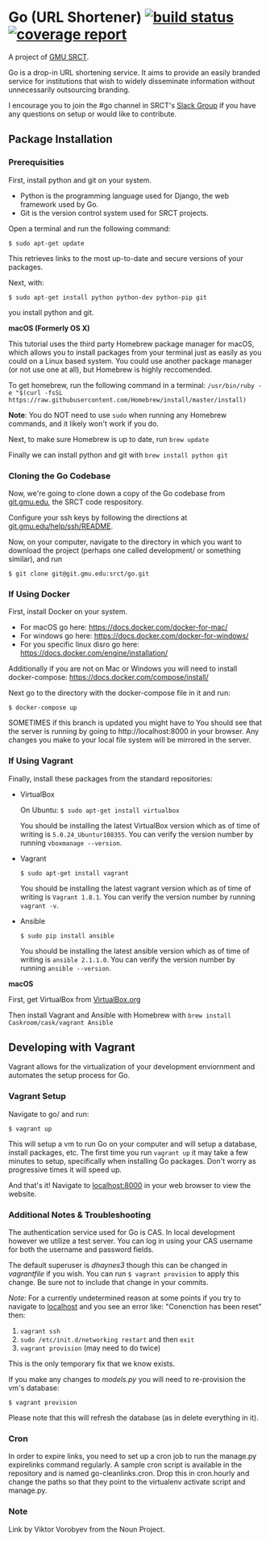 # Go (URL Shortener) [![build status](https://git.gmu.edu/srct/go/badges/master/build.svg)](https://git.gmu.edu/srct/go/commits/master) [![coverage report](https://git.gmu.edu/srct/go/badges/master/coverage.svg)](https://git.gmu.edu/srct/go/commits/master)



A project of [GMU SRCT](http://srct.gmu.edu).

Go is a drop-in URL shortening service. It aims to provide an easily
branded service for institutions that wish to widely disseminate
information without unnecessarily outsourcing branding.

I encourage you to join the #go channel in SRCT's [Slack Group](http://srct.slack.com) if you have any questions on setup or would like to contribute.

## Package Installation
<legend></legend>

### Prerequisities
First, install python and git on your system.
* Python is the programming language used for Django, the web framework used by Go.
* Git is the version control system used for SRCT projects.

Open a terminal and run the following command:

`$ sudo apt-get update`

This retrieves links to the most up-to-date and secure versions of your packages.

Next, with:

`$ sudo apt-get install python python-dev python-pip git`

you install python and git.

**macOS (Formerly OS X)**

This tutorial uses the third party Homebrew package manager for macOS, which allows you to install packages from your terminal just as easily as you could on a Linux based system. You could use another package manager (or not use one at all), but Homebrew is highly reccomended.

To get homebrew, run the following command in a terminal: `/usr/bin/ruby -e "$(curl -fsSL https://raw.githubusercontent.com/Homebrew/install/master/install)`

**Note**: You do NOT need to use `sudo` when running any Homebrew commands, and it likely won't work if you do.

Next, to make sure Homebrew is up to date, run `brew update`

Finally we can install python and git with `brew install python git`

### Cloning the Go Codebase
Now, we're going to clone down a copy of the Go codebase from [git.gmu.edu](http://git.gmu.edu/srct/go), the SRCT code respository.

Configure your ssh keys by following the directions at [git.gmu.edu/help/ssh/README](http://git.gmu.edu/help/ssh/README).

Now, on your computer, navigate to the directory in which you want to download the project (perhaps one called development/ or something similar), and run

`$ git clone git@git.gmu.edu:srct/go.git`

### If Using Docker
First, install Docker on your system.
* For macOS go here: https://docs.docker.com/docker-for-mac/
* For windows go here: https://docs.docker.com/docker-for-windows/
* For you specific linux disro go here: https://docs.docker.com/engine/installation/

Additionally if you are not on Mac or Windows you will need to install docker-compose: https://docs.docker.com/compose/install/

Next go to the directory with the docker-compose file in it and run:

`$ docker-compose up`

SOMETIMES if this branch is updated you might have to 
You should see that the server is running by going to http://localhost:8000 in your browser.
Any changes you make to your local file system will be mirrored in the server.

### If Using Vagrant
Finally, install these packages from the standard repositories:
 - VirtualBox

    On Ubuntu:
    `$ sudo apt-get install virtualbox`


    You should be installing the latest VirtualBox version which as of time of writing is `5.0.24_Ubuntur108355`. You can verify the version number by running `vboxmanage --version`.

 - Vagrant

    `$ sudo apt-get install vagrant`

    You should be installing the latest vagrant version which as of time of writing is `Vagrant 1.8.1`. You can verify the version number by running `vagrant -v`.
 - Ansible

    `$ sudo pip install ansible`

    You should be installing the latest ansible version which as of time of writing is `ansible 2.1.1.0`. You can verify the version number by running `ansible --version`.

  **macOS**

  First, get VirtualBox from [VirtualBox.org](https://www.virtualbox.org/wiki/Downloads)

  Then install Vagrant and Ansible with Homebrew with `brew install Caskroom/cask/vagrant Ansible`

## Developing with Vagrant
<legend></legend>
Vagrant allows for the virtualization of your development enviornment and automates the setup process for Go.

### Vagrant Setup
Navigate to go/ and run:

`$ vagrant up`

This will setup a vm to run Go on your computer and will setup a database, install packages, etc. The first time you run `vagrant up` it may take a few minutes to setup, specifically when installing Go packages. Don't worry as progressive times it will speed up.

And that's it! Navigate to [localhost:8000](http://127.0.0.1:8000) in your web browser to view the website.

### Additional Notes & Troubleshooting

The authentication service used for Go is CAS. In local development however we utilize a test server. You can log in using your CAS username for both the username and password fields.

 The default superuser is _dhaynes3_ though this can be changed in _vagrantfile_ if you wish. You can run `$ vagrant provision` to apply this change. Be sure not to include that change in your commits.

*Note:* For a currently undetermined reason at some points if you try to navigate to [localhost](http://127.0.0.1:8000) and you see an error like: "Conenction has been reset" then:
1. `vagrant ssh`
2. `sudo /etc/init.d/networking restart` and then `exit`
3. `vagrant provision` (may need to do twice)

This is the only temporary fix that we know exists.

If you make any changes to _models.py_ you will need to re-provision the vm's database:

`$ vagrant provision`

Please note that this will refresh the database (as in delete everything in it).


### Cron

In order to expire links, you need to set up a cron job to run the manage.py
expirelinks command regularly. A sample cron script is available in the
repository and is named go-cleanlinks.cron. Drop this in cron.hourly and
change the paths so that they point to the virtualenv activate script and
manage.py.


### Note
Link by Viktor Vorobyev from the Noun Project.
